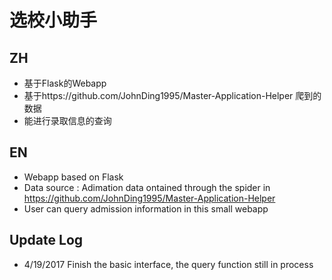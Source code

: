 # 选校小助手

## ZH

- 基于Flask的Webapp
- 基于https://github.com/JohnDing1995/Master-Application-Helper 爬到的数据
- 能进行录取信息的查询



## EN

- Webapp based on Flask
- Data source : Adimation data ontained through the spider in https://github.com/JohnDing1995/Master-Application-Helper
- User can query admission information in this small webapp

## Update Log

- 4/19/2017 Finish the basic interface, the query function still in process